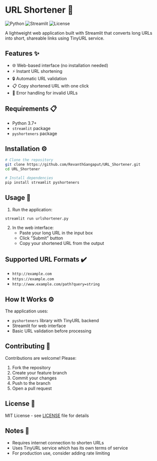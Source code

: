 # URL Shortener 🔗

![Python](https://img.shields.io/badge/Python-3.7%2B-blue)
![Streamlit](https://img.shields.io/badge/Framework-Streamlit-red)
![License](https://img.shields.io/badge/License-MIT-green)

A lightweight web application built with Streamlit that converts long URLs into short, shareable links using TinyURL service.

## Features ✨

- 🌐 Web-based interface (no installation needed)
- ⚡ Instant URL shortening
- 🔒 Automatic URL validation
- 📋 Copy shortened URL with one click
- 🚫 Error handling for invalid URLs

## Requirements 📋

- Python 3.7+
- `streamlit` package
- `pyshorteners` package

## Installation ⚙️

```bash
# Clone the repository
git clone https://github.com/RevanthGangaput/URL_Shortener.git
cd URL_Shortener

# Install dependencies
pip install streamlit pyshorteners
```

## Usage 🚀

1. Run the application:
```bash
streamlit run urlshortener.py
```

2. In the web interface:
   - Paste your long URL in the input box
   - Click "Submit" button
   - Copy your shortened URL from the output

## Supported URL Formats ✔️
- `http://example.com`
- `https://example.com`
- `http://www.example.com/path?query=string`

## How It Works ⚙️
The application uses:
- `pyshorteners` library with TinyURL backend
- Streamlit for web interface
- Basic URL validation before processing


## Contributing 🤝
Contributions are welcome! Please:
1. Fork the repository
2. Create your feature branch
3. Commit your changes
4. Push to the branch
5. Open a pull request

## License 📄
MIT License - see [LICENSE](LICENSE) file for details

## Notes 📝
- Requires internet connection to shorten URLs
- Uses TinyURL service which has its own terms of service
- For production use, consider adding rate limiting

